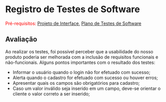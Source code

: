 # Registro de Testes de Software

<span style="color:red">Pré-requisitos: <a href="3-Projeto de Interface.md"> Projeto de Interface</a></span>, <a href="8-Plano de Testes de Software.md"> Plano de Testes de Software</a>

## Avaliação

Ao realizar os testes, foi possível perceber que a usabilidade do nosso produto poderia ser melhorada com a inclusão de requisitos funcionais e não-funcionais. Alguns pontos importantes com o resultado dos testes:

- Informar o usuário quando o login não for efetuado com sucesso;
- Alerta quando o cadastro for efetuado com sucesso ou houver erros;
- Apresentar quais os campos são obrigatórios para cadastro;
- Caso um valor inválido seja inserido em um campo, deve-se orientar o cliente o valor correto a ser inserido;
